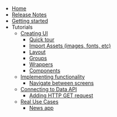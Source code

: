 <!-- docs/_sidebar.md -->

* [Home](/)
* [Release Notes](release-notes.md)
* [Getting started](getting_started.md)
* Tutorials
  * [Creating UI]()
    * [Quick tour](pages/ui_creating.md) 
    * [Import Assets (images, fonts, etc)](pages/import_assets.md) 
    * [Layout](pages/layout.md) 
    * [Groups](pages/groups.md) 
    * [Wrappers](pages/wrappers.md) 
    * [Components](pages/components.md) 
   * [Implementing functionality](pages/NVP_intro.md) 
     * [Navigate between screens](pages/navigate_screens.md) 
   * [Connecting to Data API](pages/data_intro.md)
     * [Adding HTTP GET request](pages/get_request.md) 
   * [Real Use Cases](pages/use_cases.md)
     * [News app](pages/news_app.md) 
    
